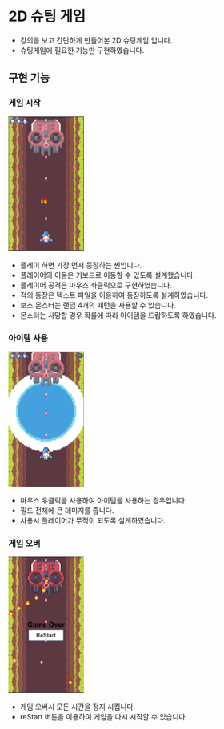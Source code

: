 # 2D 슈팅 게임 

  - 강의를 보고 간단하게 만들어본 2D 슈팅게임 입니다.
  - 슈팅게임에 필요한 기능만 구현하였습니다. 

## 구현 기능 

  ### 게임 시작
    
  <img src="https://github.com/parkjun-0521/unity_-practice/blob/main/2D_%20Shooting_game/Image/play.PNG" alt="Image Error" width="30%" height="30%" />
  
  - 플레이 하면 가장 먼저 등장하는 씬입니다.
  - 플레이어의 이동은 키보드로 이동할 수 있도록 설계했습니다.
  - 플레이어 공격은 마우스 좌클릭으로 구현하였습니다. 
  - 적의 등장은 텍스트 파일을 이용하여 등장하도록 설계하였습니다.
  - 보스 몬스터는 랜덤 4개의 패턴을 사용할 수 있습니다.
  - 몬스터는 사망할 경우 확률에 따라 아이템을 드랍하도록 하였습니다. 

  ### 아이템 사용 
  <img src="https://github.com/parkjun-0521/unity_-practice/blob/main/2D_%20Shooting_game/Image/boom.PNG" alt="Image Error" width="30%" height="30%" />

  - 마우스 우클릭을 사용하여 아이템을 사용하는 경우입니다
  - 필드 전체에 큰 데미지를 줍니다.
  - 사용시 플레이어가 무적이 되도록 설계하였습니다. 

  ### 게임 오버
  <img src="https://github.com/parkjun-0521/unity_-practice/blob/main/2D_%20Shooting_game/Image/dead.PNG" alt="Image Error" width="30%" height="30%" />

  - 게임 오버시 모든 시간을 정지 시킵니다.
  - reStart 버튼을 이용하여 게임을 다시 시작할 수 있습니다. 
